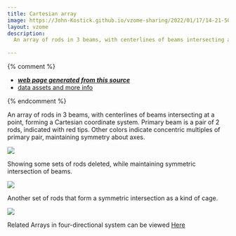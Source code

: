 ```yaml
---
title: Cartesian array
image: https://John-Kostick.github.io/vzome-sharing/2022/01/17/14-21-50-Cartesian-array/Cartesian-array.png
layout: vzome
description:
  An array of rods in 3 beams, with centerlines of beams intersecting at a point, forming a Cartesian coordinate system.  Primary beam is a pair of 2 rods, indicated with red tips.  Other colors indicate concentric multiples of primary pair, maintaining symmetry about axes.
  
---
```


{% comment %}
 - [***web page generated from this source***][post]
 - [data assets and more info][github]

[post]: <https://John-Kostick.github.io/vzome-sharing/2022/01/17/Cartesian-array-14-21-50.html>
[github]: <https://github.com/John-Kostick/vzome-sharing/tree/main/2022/01/17/14-21-50-Cartesian-array/>
{% endcomment %}

  An array of rods in 3 beams, with centerlines of beams intersecting at a point, forming a Cartesian coordinate system.  Primary beam is a pair of 2 rods, indicated with red tips.  Other colors indicate concentric multiples of primary pair, maintaining symmetry about axes.
  


<vzome-viewer style="width: 100%; height: 100vh;"
       src="https://John-Kostick.github.io/vzome-sharing/2022/01/17/14-21-50-Cartesian-array/Cartesian-array.vZome" >
  <img src="https://John-Kostick.github.io/vzome-sharing/2022/01/17/14-21-50-Cartesian-array/Cartesian-array.png" />
</vzome-viewer>

Showing some sets of rods deleted, while maintaining symmetric intersection of beams.  

<vzome-viewer style="width: 100%; height: 100vh;"
       src="https://John-Kostick.github.io/vzome-sharing/2022/01/17/14-22-17-Cartesian-array-2/Cartesian-array-2.vZome" >
  <img src="https://John-Kostick.github.io/vzome-sharing/2022/01/17/14-22-17-Cartesian-array-2/Cartesian-array-2.png" />
</vzome-viewer>

Another set of rods that form a symmetric intersection as a kind of cage.  

<vzome-viewer style="width: 100%; height: 100vh;"
       src="https://John-Kostick.github.io/vzome-sharing/2022/01/17/14-22-43-Cartesian-array-3/Cartesian-array-3.vZome" >
  <img src="https://John-Kostick.github.io/vzome-sharing/2022/01/17/14-22-43-Cartesian-array-3/Cartesian-array-3.png" />
</vzome-viewer>


Related Arrays in four-directional system can be viewed [Here](https://john-kostick.github.io/vzome-sharing/2022/01/17/Multiple-tetraxis-hex-2-14-27-27.html)
